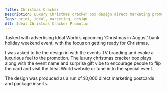 ```yaml
---
Title: Christmas Cracker
Description: Luxury Christmas cracker box design direct marketing promotion for Ideal World special event
Tags: print, ideal, marketing, design
Alt: Ideal Christmas Cracker Promotion
---
```

Tasked with advertising Ideal World’s upcoming ‘Christmas in August’ bank holiday weekend event, with the focus on getting ready for Christmas. 

I was asked to tie the design in with the events TV branding and evoke a luxurious feel to the promotion. The luxury christmas cracker box plays along with the event name and surprise gift vibe to encourage people to flip the card and visit the Ideal World website or tune in to the special event.

The design was produced as a run of 90,000 direct marketing postcards and package inserts.